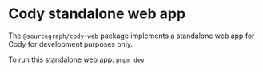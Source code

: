 # Cody standalone web app

The `@sourcegraph/cody-web` package implements a standalone web app for Cody for development purposes only.

To run this standalone web app: `pnpm dev`
